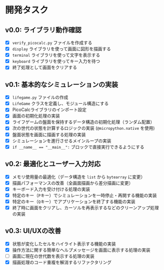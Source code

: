 # 開発タスク

## v0.0: ライブラリ動作確認

- [x] `verify_picocalc.py` ファイルを作成する
- [x] `display` ライブラリを使って画面に図形を描画する
- [x] `terminal` ライブラリを使って文字を表示する
- [x] `keyboard` ライブラリを使ってキー入力を待つ
- [x] 終了処理として画面をクリアする

## v0.1: 基本的なシミュレーションの実装

- [x] `lifegame.py` ファイルの作成
- [x] `LifeGame` クラスを定義し、モジュール構造にする
- [x] PicoCalcライブラリのインポート設定
- [x] 画面の初期化処理の実装
- [x] ライフゲームの盤面を保持するデータ構造の初期化処理（ランダム配置）
- [x] 次の世代の状態を計算するロジックの実装 (`@micropython.native` を使用)
- [x] 盤面状態を画面に描画する処理の実装
- [x] シミュレーションを進行させるメインループの実装
- [x] `if __name__ == "__main__":` ブロックで直接実行できるようにする

## v0.2: 最適化とユーザー入力対応

- [x] メモリ使用量の最適化（データ構造を `list` から `bytearray` に変更）
- [x] 描画パフォーマンスの改善（全画面描画から差分描画に変更）
- [x] キーボード入力を受け付ける処理の実装
- [x] 特定のキー（`P`キー）でシミュレーションを一時停止・再開する機能の実装
- [x] 特定のキー（`Q`キー）でアプリケーションを終了する機能の実装
- [x] 終了時に画面をクリアし、カーソルを再表示するなどのクリーンアップ処理の実装

## v0.3: UI/UXの改善

- [x] 状態が変化したセルをハイライト表示する機能の実装
- [x] 操作方法に関する簡単なヘルプメッセージを画面に表示する処理の実装
- [ ] 画面に現在の世代数を表示する処理の実装
- [x] 描画処理のコード重複を解消するリファクタリング